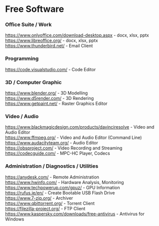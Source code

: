 # Free Software
### Office Suite / Work
https://www.onlyoffice.com/download-desktop.aspx - docx, xlsx, pptx\
https://www.libreoffice.org/ - docx, xlsx, pptx\
https://www.thunderbird.net/ - Email Client

### Programming
https://code.visualstudio.com/ - Code Editor

### 3D / Computer Graphic
https://www.blender.org/ - 3D Modelling\
https://www.d5render.com/ - 3D Rendering\
https://www.getpaint.net/ - Raster Graphics Editor

### Video / Audio
https://www.blackmagicdesign.com/products/davinciresolve - Video and Audio Editor\
https://www.ffmpeg.org/ - Video and Audio Editor (Command Line)\
https://www.audacityteam.org/ - Audio Editor\
https://obsproject.com/ - Video Recording and Streaming\
https://codecguide.com/ - MPC-HC Player, Codecs

### Administration / Diagnostics / Utilities
https://anydesk.com/ - Remote Administration\
https://www.hwinfo.com/ - Hardware Analysis, Monitoring\
https://www.techpowerup.com/gpuz/ - GPU Information\
https://rufus.ie/en/ - Create Bootable USB Flash Drive\
https://www.7-zip.org/ - Archiver\
https://www.qbittorrent.org/ - Torrent Client\
https://filezilla-project.org/ - FTP Client\
https://www.kaspersky.com/downloads/free-antivirus - Antivirus for Windows